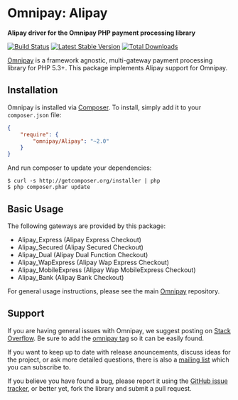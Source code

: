 # Omnipay: Alipay

**Alipay driver for the Omnipay PHP payment processing library**

[![Build Status](https://travis-ci.org/omnipay/Alipay.png?branch=master)](https://travis-ci.org/omnipay/Alipay)
[![Latest Stable Version](https://poser.pugx.org/omnipay/Alipay/version.png)](https://packagist.org/packages/omnipay/Alipay)
[![Total Downloads](https://poser.pugx.org/omnipay/Alipay/d/total.png)](https://packagist.org/packages/omnipay/Alipay)

[Omnipay](https://github.com/omnipay/omnipay) is a framework agnostic, multi-gateway payment
processing library for PHP 5.3+. This package implements Alipay support for Omnipay.

## Installation

Omnipay is installed via [Composer](http://getcomposer.org/). To install, simply add it
to your `composer.json` file:

```json
{
    "require": {
        "omnipay/Alipay": "~2.0"
    }
}
```

And run composer to update your dependencies:

    $ curl -s http://getcomposer.org/installer | php
    $ php composer.phar update

## Basic Usage

The following gateways are provided by this package:


* Alipay_Express (Alipay Express Checkout)
* Alipay_Secured (Alipay Secured Checkout)
* Alipay_Dual (Alipay Dual Function Checkout)
* Alipay_WapExpress (Alipay Wap Express Checkout)
* Alipay_MobileExpress (Alipay Wap MobileExpress Checkout)
* Alipay_Bank (Alipay Bank Checkout)

For general usage instructions, please see the main [Omnipay](https://github.com/omnipay/omnipay)
repository.

## Support

If you are having general issues with Omnipay, we suggest posting on
[Stack Overflow](http://stackoverflow.com/). Be sure to add the
[omnipay tag](http://stackoverflow.com/questions/tagged/omnipay) so it can be easily found.

If you want to keep up to date with release anouncements, discuss ideas for the project,
or ask more detailed questions, there is also a [mailing list](https://groups.google.com/forum/#!forum/omnipay) which
you can subscribe to.

If you believe you have found a bug, please report it using the [GitHub issue tracker](https://github.com/omnipay/Alipay/issues),
or better yet, fork the library and submit a pull request.
